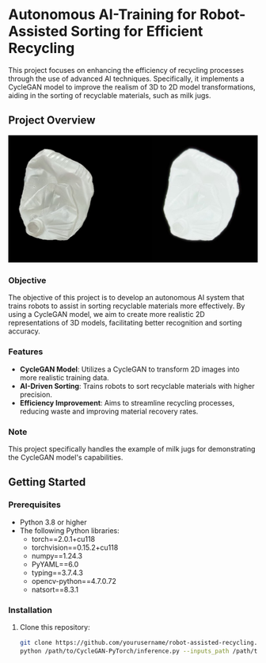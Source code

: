 # Autonomous AI-Training for Robot-Assisted Sorting for Efficient Recycling

This project focuses on enhancing the efficiency of recycling processes through the use of advanced AI techniques. Specifically, it implements a CycleGAN model to improve the realism of 3D to 2D model transformations, aiding in the sorting of recyclable materials, such as milk jugs.

## Project Overview
![MilkJug Example](Img/example.jpg)
### Objective
The objective of this project is to develop an autonomous AI system that trains robots to assist in sorting recyclable materials more effectively. By using a CycleGAN model, we aim to create more realistic 2D representations of 3D models, facilitating better recognition and sorting accuracy.

### Features
- **CycleGAN Model**: Utilizes a CycleGAN to transform 2D images into more realistic training data.
- **AI-Driven Sorting**: Trains robots to sort recyclable materials with higher precision.
- **Efficiency Improvement**: Aims to streamline recycling processes, reducing waste and improving material recovery rates.

### Note
This project specifically handles the example of milk jugs for demonstrating the CycleGAN model's capabilities.


## Getting Started

### Prerequisites
- Python 3.8 or higher
- The following Python libraries:
  - torch==2.0.1+cu118
  - torchvision==0.15.2+cu118
  - numpy==1.24.3
  - PyYAML==6.0
  - typing==3.7.4.3
  - opencv-python==4.7.0.72
  - natsort==8.3.1

### Installation
1. Clone this repository:
   ```sh
   git clone https://github.com/yourusername/robot-assisted-recycling.git
   python /path/to/CycleGAN-PyTorch/inference.py --inputs_path /path/to/input_image.jpg --output_path /path/to/output_image.jpg --model_arch_name cyclenet --model_weights_path /path/to/model_weights.pth.tar --device cuda:0
